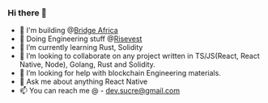 ### Hi there 👋
- 🔭 I'm building @[Bridge Africa](www.bridge.africa)
- 🔭 Doing Engineering stuff @[Risevest](www.risevest.com)
- 🌱 I’m currently learning Rust, Solidity
- 👯 I’m looking to collaborate on any project written in TS/JS(React, React Native, Node), Golang, Rust and Solidity.
- 🤔 I’m looking for help with blockchain Engineering materials.
- 💬 Ask me about anything React Native
- 📫 You can reach me @ - dev.sucre@gmail.com

